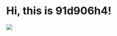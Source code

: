 # Hi, this is 91d906h4!

<p style="text-align: left">
    <a href="https://www.npmjs.com/~91d906h4"><img src="https://upload.wikimedia.org/wikipedia/commons/thumb/d/db/Npm-logo.svg/1920px-Npm-logo.svg.png" /></a>
</p>

<!--
**91d906h4/91d906h4** is a ✨ _special_ ✨ repository because its `README.md` (this file) appears on your GitHub profile.

Here are some ideas to get you started:

- 🔭 I’m currently working on ...
- 🌱 I’m currently learning ...
- 👯 I’m looking to collaborate on ...
- 🤔 I’m looking for help with ...
- 💬 Ask me about ...
- 📫 How to reach me: ...
- 😄 Pronouns: ...
- ⚡ Fun fact: ...
-->
